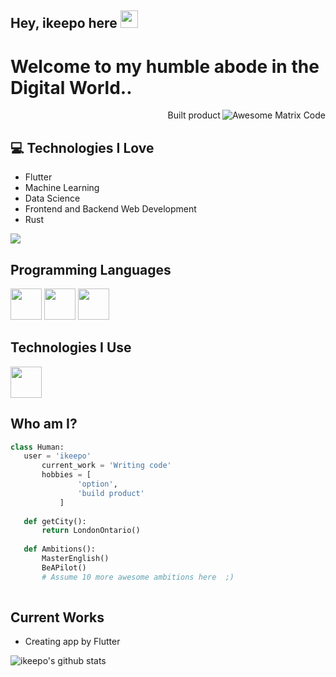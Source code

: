 ## Hey, ikeepo here  <img src="https://media.giphy.com/media/hvRJCLFzcasrR4ia7z/giphy.gif" width="28px" height="28px">

<h1>Welcome to my humble abode in the Digital World..</h1> 

<img src = 'https://github.com/ikeepo/ikeepo/blob/master/images/matrix.gif' alt = 'Awesome Matrix Code' align='right'/>

<div style="text-align: right">Built product </div>

## :computer: Technologies I Love
* Flutter
* Machine Learning
* Data Science
* Frontend and Backend Web Development
* Rust

<img src = "https://github-readme-stats.vercel.app/api/top-langs/?username=ikeepo&layout=compact">

## Programming Languages
<img src = 'https://img.shields.io/badge/Rust-blue?logo=rust&logoColor=red' width='50'/>   <img src = 'https://img.shields.io/badge/Shell-blue?logo=gnubash&logoColor=white' width='50'/> 
<img src = 'https://img.shields.io/badge/Rust-blue?logo=rust&logoColor=red' width='50'/> 

 
 ## Technologies I Use
<img src = 'https://img.shields.io/badge/Flutter-blue?logo=flutter&logoColor=#02569B' width='50'/> 
 
 ## Who am I?
 ```python
 class Human:
 	user = 'ikeepo'
		current_work = 'Writing code'
		hobbies = [
				'option',
				'build product'
			]
	
	def getCity():
		return LondonOntario()
	
	def Ambitions():
		MasterEnglish()
		BeAPilot()
		# Assume 10 more awesome ambitions here  ;)
	
 ```
 
## Current Works
 * Creating app by Flutter
 

![ikeepo's github stats](https://github-readme-stats.vercel.app/api?username=ikeepo&show_icons=true&hide=[%22issues%22])
 
 
